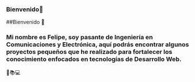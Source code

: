 ### Bienvenido👋
##Bienvenido :wave:
### Mi nombre es Felipe, soy pasante de Ingeniería en Comunicaciones y Electrónica, aquí podrás encontrar algunos proyectos pequeños que he realizado para fortalecer los conocimiento enfocados en tecnologías de Desarrollo Web. 
:book::books::computer:
<!--
**FelipeLarracilla/FelipeLarracilla** is a ✨ _special_ ✨ repository because its `README.md` (this file) appears on your GitHub profile.

Here are some ideas to get you started:

- 🔭 I’m currently working on ...
- 🌱 I’m currently learning ...
- 👯 I’m looking to collaborate on ...
- 🤔 I’m looking for help with ...
- 💬 Ask me about ...
- 📫 How to reach me: ...
- 😄 Pronouns: ...
- ⚡ Fun fact: ...
-->
